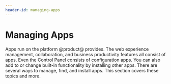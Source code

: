 ```yaml
---
header-id: managing-apps
---
```


# Managing Apps

Apps run on the platform @product@ provides. The web experience management,
collaboration, and business productivity features all consist of apps. Even the
Control Panel consists of configuration apps. You can also add to or change
built-in functionality by installing other apps. There are several ways to
manage, find, and install apps. This section covers these topics and more. 

